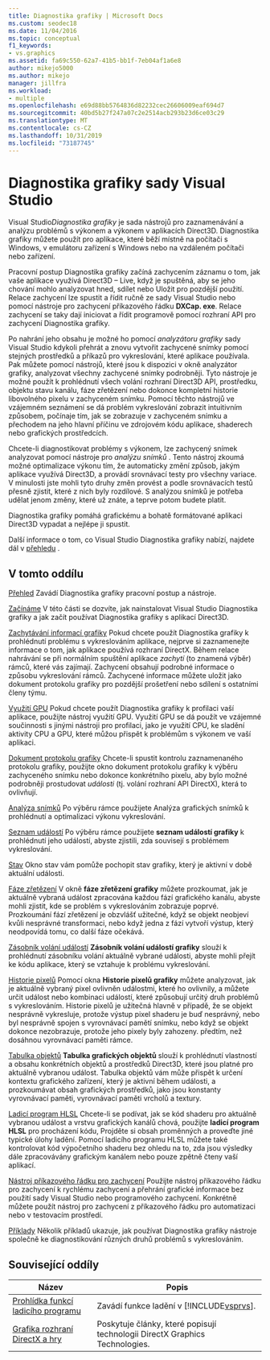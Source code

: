 ```yaml
---
title: Diagnostika grafiky | Microsoft Docs
ms.custom: seodec18
ms.date: 11/04/2016
ms.topic: conceptual
f1_keywords:
- vs.graphics
ms.assetid: fa69c550-62a7-41b5-bb1f-7eb04af1a6e8
author: mikejo5000
ms.author: mikejo
manager: jillfra
ms.workload:
- multiple
ms.openlocfilehash: e69d88bb5764836d82232cec26606009eaf694d7
ms.sourcegitcommit: 40bd5b27f247a07c2e2514acb293b23d6ce03c29
ms.translationtype: MT
ms.contentlocale: cs-CZ
ms.lasthandoff: 10/31/2019
ms.locfileid: "73187745"
---
```

# <a name="visual-studio-graphics-diagnostics"></a>Diagnostika grafiky sady Visual Studio
Visual Studio*Diagnostika grafiky* je sada nástrojů pro zaznamenávání a analýzu problémů s výkonem a výkonem v aplikacích Direct3D. Diagnostika grafiky můžete použít pro aplikace, které běží místně na počítači s Windows, v emulátoru zařízení s Windows nebo na vzdáleném počítači nebo zařízení.

 Pracovní postup Diagnostika grafiky začíná zachycením záznamu o tom, jak vaše aplikace využívá Direct3D – Live, když je spuštěná, aby se jeho chování mohlo analyzovat hned, sdílet nebo Uložit pro pozdější použití. Relace zachycení lze spustit a řídit ručně ze sady Visual Studio nebo pomocí nástroje pro zachycení příkazového řádku **DXCap. exe**. Relace zachycení se taky dají iniciovat a řídit programově pomocí rozhraní API pro zachycení Diagnostika grafiky.

 Po nahrání jeho obsahu je možné ho pomocí *analyzátoru grafiky* sady Visual Studio kdykoli přehrát a znovu vytvořit zachycené snímky pomocí stejných prostředků a příkazů pro vykreslování, které aplikace používala. Pak můžete pomocí nástrojů, které jsou k dispozici v okně analyzátor grafiky, analyzovat všechny zachycené snímky podrobněji. Tyto nástroje je možné použít k prohlédnutí všech volání rozhraní Direct3D API, prostředku, objektu stavu kanálu, fáze zřetězení nebo dokonce kompletní historie libovolného pixelu v zachyceném snímku. Pomocí těchto nástrojů ve vzájemném seznámení se dá problém vykreslování zobrazit intuitivním způsobem, počínaje tím, jak se zobrazuje v zachyceném snímku a přechodem na jeho hlavní příčinu ve zdrojovém kódu aplikace, shaderech nebo grafických prostředcích.

 Chcete-li diagnostikovat problémy s výkonem, lze zachycený snímek analyzovat pomocí nástroje pro *analýzu snímků* . Tento nástroj zkoumá možné optimalizace výkonu tím, že automaticky změní způsob, jakým aplikace využívá Direct3D, a provádí srovnávací testy pro všechny variace. V minulosti jste mohli tyto druhy změn provést a podle srovnávacích testů přesně zjistit, které z nich byly rozdílové. S analýzou snímků je potřeba udělat jenom změny, které už znáte, a teprve potom budete platit.

 Diagnostika grafiky pomáhá grafickému a bohatě formátované aplikaci Direct3D vypadat a nejlépe ji spustit.

 Další informace o tom, co Visual Studio Diagnostika grafiky nabízí, najdete dál v [přehledu](overview-of-visual-studio-graphics-diagnostics.md) .

## <a name="in-this-section"></a>V tomto oddílu
 [Přehled](overview-of-visual-studio-graphics-diagnostics.md) Zavádí Diagnostika grafiky pracovní postup a nástroje.

 [Začínáme](getting-started-with-visual-studio-graphics-diagnostics.md) V této části se dozvíte, jak nainstalovat Visual Studio Diagnostika grafiky a jak začít používat Diagnostika grafiky s aplikací Direct3D.

 [Zachytávání informací grafiky](capturing-graphics-information.md) Pokud chcete použít Diagnostika grafiky k prohlédnutí problému s vykreslováním aplikace, nejprve si zaznamenejte informace o tom, jak aplikace používá rozhraní DirectX. Během relace nahrávání se při normálním spuštění aplikace *zachytí* (to znamená výběr) rámců, které vás zajímají. Zachycení obsahují podrobné informace o způsobu vykreslování rámců. Zachycené informace můžete uložit jako dokument protokolu grafiky pro pozdější prošetření nebo sdílení s ostatními členy týmu.

 [Využití GPU](../../profiling/gpu-usage.md) Pokud chcete použít Diagnostika grafiky k profilaci vaší aplikace, použijte nástroj využití GPU. Využití GPU se dá použít ve vzájemné součinnosti s jinými nástroji pro profilaci, jako je využití CPU, ke sladění aktivity CPU a GPU, které můžou přispět k problémům s výkonem ve vaší aplikaci.

 [Dokument protokolu grafiky](graphics-log-document.md) Chcete-li spustit kontrolu zaznamenaného protokolu grafiky, použijte okno dokument protokolu grafiky k výběru zachyceného snímku nebo dokonce konkrétního pixelu, aby bylo možné podrobněji prostudovat *události* (tj. volání rozhraní API DirectX), která to ovlivňují.

 [Analýza snímků](graphics-frame-analysis.md) Po výběru rámce použijete Analýza grafických snímků k prohlédnutí a optimalizaci výkonu vykreslování.

 [Seznam událostí](graphics-event-list.md) Po výběru rámce použijete **seznam událostí grafiky** k prohlédnutí jeho událostí, abyste zjistili, zda souvisejí s problémem vykreslování.

 [Stav](graphics-state.md) Okno stav vám pomůže pochopit stav grafiky, který je aktivní v době aktuální události.

 [Fáze zřetězení](graphics-pipeline-stages.md) V okně **fáze zřetězení grafiky** můžete prozkoumat, jak je aktuálně vybraná událost zpracována každou fází grafického kanálu, abyste mohli zjistit, kde se problém s vykreslováním zobrazuje poprvé. Prozkoumání fází zřetězení je obzvlášť užitečné, když se objekt neobjeví kvůli nesprávné transformaci, nebo když jedna z fází vytvoří výstup, který neodpovídá tomu, co další fáze očekává.

 [Zásobník volání událostí](graphics-event-call-stack.md) **Zásobník volání událostí grafiky** slouží k prohlédnutí zásobníku volání aktuálně vybrané události, abyste mohli přejít ke kódu aplikace, který se vztahuje k problému vykreslování.

 [Historie pixelů](graphics-pixel-history.md) Pomocí okna **Historie pixelů grafiky** můžete analyzovat, jak je aktuálně vybraný pixel ovlivněn událostmi, které ho ovlivnily, a můžete určit událost nebo kombinaci událostí, které způsobují určitý druh problémů s vykreslováním. Historie pixelů je užitečná hlavně v případě, že se objekt nesprávně vykresluje, protože výstup pixel shaderu je buď nesprávný, nebo byl nesprávně spojen s vyrovnávací pamětí snímku, nebo když se objekt dokonce nezobrazuje, protože jeho pixely byly zahozeny. předtím, než dosáhnou vyrovnávací paměti rámce.

 [Tabulka objektů](graphics-object-table.md) **Tabulka grafických objektů** slouží k prohlédnutí vlastností a obsahu konkrétních objektů a prostředků Direct3D, které jsou platné pro aktuálně vybranou událost. Tabulka objektů vám může přispět k určení kontextu grafického zařízení, který je aktivní během události, a prozkoumávat obsah grafických prostředků, jako jsou konstanty vyrovnávací paměti, vyrovnávací paměti vrcholů a textury.

 [Ladicí program HLSL](hlsl-shader-debugger.md) Chcete-li se podívat, jak se kód shaderu pro aktuálně vybranou událost a vrstvu grafických kanálů chová, použijte **ladicí program HLSL** pro procházení kódu, Projděte si obsah proměnných a proveďte jiné typické úlohy ladění. Pomocí ladicího programu HLSL můžete také kontrolovat kód výpočetního shaderu bez ohledu na to, zda jsou výsledky dále zpracovávány grafickým kanálem nebo pouze zpětně čteny vaší aplikací.

 [Nástroj příkazového řádku pro zachycení](command-line-capture-tool.md) Použijte nástroj příkazového řádku pro zachycení k rychlému zachycení a přehrání grafické informace bez použití sady Visual Studio nebo programového zachycení. Konkrétně můžete použít nástroj pro zachycení z příkazového řádku pro automatizaci nebo v testovacím prostředí.

 [Příklady](graphics-diagnostics-examples.md) Několik příkladů ukazuje, jak používat Diagnostika grafiky nástroje společně ke diagnostikování různých druhů problémů s vykreslováním.

## <a name="related-sections"></a>Související oddíly

| Název | Popis |
| - | - |
| [Prohlídka funkcí ladicího programu](../debugger-feature-tour.md) | Zavádí funkce ladění v [!INCLUDE[vsprvs](../../code-quality/includes/vsprvs_md.md)]. |
| [Grafika rozhraní DirectX a hry](/windows/win32/directx) | Poskytuje články, které popisují technologii DirectX Graphics Technologies. |
